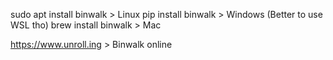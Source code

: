 sudo apt install binwalk > Linux
pip install binwalk > Windows (Better to use WSL tho)
brew install binwalk > Mac

https://www.unroll.ing > Binwalk online
